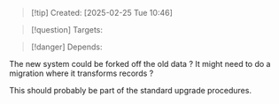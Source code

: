 
>[!tip] Created: [2025-02-25 Tue 10:46]

>[!question] Targets: 

>[!danger] Depends: 

The new system could be forked off the old data ?  It might need to do a migration where it transforms records ?

This should probably be part of the standard upgrade procedures.
